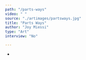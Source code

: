 ```yaml
---
path: "/parts-ways"
video: " "
source: "./artimages/partsways.jpg"
title: "Parts Ways"
author: "Joy Miessi"
type: "Art"
interview: "No"

---
```


-
